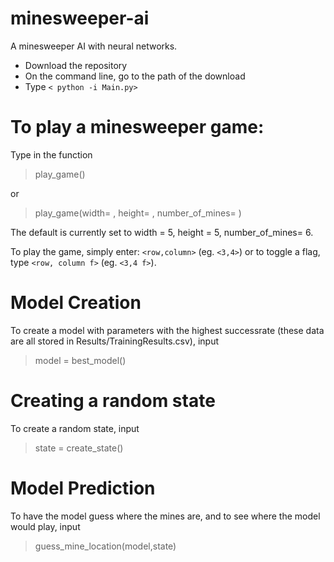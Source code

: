 # minesweeper-ai
A minesweeper AI with neural networks. 

* Download the repository
* On the command line, go to the path of the download
* Type `< python -i Main.py>`

# To play a minesweeper game:
Type in the function 
>play_game()


or 
>play_game(width= , height= , number_of_mines= )

The default is currently set to width = 5, height = 5, number_of_mines= 6. 

To play the game, simply enter: `<row,column>` (eg. `<3,4>`) or to toggle a flag, type `<row, column f>` (eg. `<3,4 f>`). 


# Model Creation
To create a model with parameters with the highest successrate (these data are all stored in Results/TrainingResults.csv), input
>model = best_model()


# Creating a random state
To create a random state, input
>state = create_state()

# Model Prediction
To have the model guess where the mines are, and to see where the model would play, input
>guess_mine_location(model,state)
